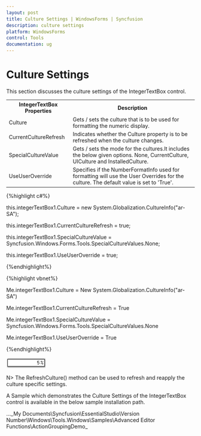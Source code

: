 ```yaml
---
layout: post
title: Culture Settings | WindowsForms | Syncfusion
description: culture settings
platform: WindowsForms
control: Tools
documentation: ug
---
```



# Culture Settings
This section discusses the culture settings of the IntegerTextBox control.



<table>
<tr>
<th>
IntegerTextBox Properties</th><th>
Description</th></tr>
<tr>
<td>
Culture</td><td>
Gets / sets the culture that is to be used for formatting the numeric display.</td></tr>
<tr>
<td>
CurrentCultureRefresh</td><td>
Indicates whether the Culture property is to be refreshed when the culture changes.</td></tr>
<tr>
<td>
SpecialCultureValue</td><td>
Gets / sets the mode for the cultures.It includes the below given options.
None,
CurrentCulture,
UICulture and
InstalledCulture.</td></tr>
<tr>
<td>
UseUserOverride</td><td>
Specifies if the NumberFormatInfo used for formatting will use the User Overrides for the culture. The default value is set to 'True'.</td></tr>
</table>


{%highlight c#%}



this.integerTextBox1.Culture = new System.Globalization.CultureInfo("ar-SA");

this.integerTextBox1.CurrentCultureRefresh = true;

this.integerTextBox1.SpecialCultureValue = Syncfusion.Windows.Forms.Tools.SpecialCultureValues.None;

this.integerTextBox1.UseUserOverride = true;

{%endhighlight%}


{%highlight vbnet%}



Me.integerTextBox1.Culture = New System.Globalization.CultureInfo("ar-SA")

Me.integerTextBox1.CurrentCultureRefresh = True

Me.integerTextBox1.SpecialCultureValue = Syncfusion.Windows.Forms.Tools.SpecialCultureValues.None

Me.integerTextBox1.UseUserOverride = True

{%endhighlight%}

![](Overview_images/Overview_img445.png) 


N> The RefreshCulture() method can be used to refresh and reapply the culture specific settings.

A Sample which demonstrates the Culture Settings of the IntegerTextBox control is available in the below sample installation path.

…\_My Documents\Syncfusion\EssentialStudio\Version Number\Windows\Tools.Windows\Samples\Advanced Editor Functions\ActionGroupingDemo_